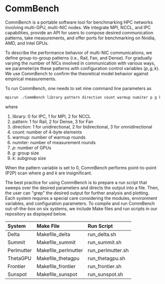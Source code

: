 # CommBench

CommBench is a portable software tool for benchmarking HPC networks involving multi-GPU, multi-NIC nodes. We integrate MPI, NCCL, and IPC capabilities, provide an API for users to compose desired communication patterns, take measurements, and offer ports for benchmarking on Nvidia, AMD, and Intel GPUs.

To describe the performance behavior of multi-NIC communications, we define group-to-group patterns (i.e., Rail, Fan, and Dense). For gradually varying the number of NICs involved in communication with various ways, we parameterize these patterns with configuration control variables $(p, g, k)$. We use CommBench to confirm the theoretical model behavior against empirical measurements.


To run CommBench, one needs to set nine command line parameters as
```cpp
mpirun ./CommBench library pattern direction count warmup numiter p g k
```
where
1. library: 0 for IPC, 1 for MPI, 2 for NCCL
2. pattern: 1 for Rail, 2 for Dense, 3 for Fan
3. direction: 1 for unidirectional, 2 for bidirectional, 3 for
omnidirectional
4. count: number of 4-byte elements
5. warmup: number of warmup rounds
6. numiter: number of measurement rounds
7. $p$: number of GPUs
8. $g$: group size
9. $k$: subgroup size

When the pattern variable is set to 0, CommBench performs point-to-point (P2P) scan where $g$ and $k$ are insignificant.

The best practice for using CommBench is to prepare a run script that sweeps over the desired parameters and directs the output into a file. Then, the user can "grep" the desired output for further analysis and plotting. Each system requires a special care considering the modules, environment variables, and configuration parameters. To compile and run CommBench out-of-the-box on six systems, we include Make files and run scripts in our repository as displayed below.

| System | Make File | Run Script |
| :---| :--- | :--- |
| Delta | Makefile_delta | run_delta.sh  |
| Summit | Makefile_summit | run_summit.sh |
| Perlmutter | Makefile_perlmutter | run_perlmutter.sh |
| ThetaGPU | Makefile_thetagpu | run_thetagpu.sh |
| Frontier | Makefile_frontier | run_frontier.sh |
| Sunspot | Makefile_sunspot | run_sunspot.sh |
